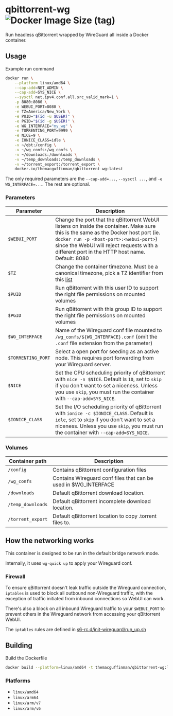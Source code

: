 # qbittorrent-wg ![Docker Image Size (tag)](https://img.shields.io/docker/image-size/themacguffinman/qbittorrent-wg/latest?label=Docker%20Hub&link=https%3A%2F%2Fhub.docker.com%2Fr%2Fthemacguffinman%2Fqbittorrent-wg)

Run headless qBittorrent wrapped by WireGuard all inside a Docker container.

## Usage

Example run command
```bash
docker run \
	--platform linux/amd64 \
	--cap-add=NET_ADMIN \
	--cap-add=SYS_NICE \
	--sysctl net.ipv4.conf.all.src_valid_mark=1 \
	-p 8080:8080 \
	-e WEBUI_PORT=8080 \
	-e TZ=America/New_York \
	-e PUID="$(id -u $USER)" \
	-e PGID="$(id -g $USER)" \
	-e WG_INTERFACE="my_wg" \
	-e TORRENTING_PORT=9999 \
	-e NICE=9 \
	-e IONICE_CLASS=idle \
	-v ~/qbt:/config \
	-v ~/wg_confs:/wg_confs \
	-v ~/downloads:/downloads \
	-v ~/temp_downloads:/temp_downloads \
	-v ~/torrent_export:/torrent_export \
	docker.io/themacguffinman/qbittorrent-wg:latest
```

The only required parameters are the `--cap-add=...`, `--sysctl ...`, and `-e WG_INTERFACE=...`. The rest are optional.

### Parameters

| Parameter          | Description                                                                                                                                                                                                                                                                   |
|--------------------|-------------------------------------------------------------------------------------------------------------------------------------------------------------------------------------------------------------------------------------------------------------------------------|
| `$WEBUI_PORT`      | Change the port that the qBittorrent WebUI listens on inside the container. Make sure this is the same as the Docker host port (ie. `docker run -p <host-port>:<webui-port>`) since the WebUI will reject requests with a different port in the HTTP host name. Default: 8080 |
| `$TZ`              | Change the container timezone. Must be a canonical timezone, pick a TZ identifier from this [list](https://en.wikipedia.org/wiki/List_of_tz_database_time_zones)                                                                                                              |
| `$PUID`            | Run qBittorrent with this user ID to support the right file permissions on mounted volumes                                                                                                                                                                                    |
| `$PGID`            | Run qBittorrent with this group ID to support the right file permissions on mounted volumes                                                                                                                                                                                   |
| `$WG_INTERFACE`    | Name of the Wireguard conf file mounted to `/wg_confs/${WG_INTERFACE}.conf` (omit the `.conf` file extension from the parameter)                                                                                                                                              |
| `$TORRENTING_PORT` | Select a open port for seeding as an active node. This requires port forwarding from your Wireguard server.                                                                                                                                                                   |
| `$NICE`            | Set the CPU scheduling priority of qBittorrent with `nice -n $NICE`. Default is `10`, set to `skip` if you don't want to set a niceness. Unless you use `skip`, you must run the container with `--cap-add=SYS_NICE`.                                                         |
| `$IONICE_CLASS`    | Set the I/O scheduling priority of qBittorrent with `ionice -c $IONICE_CLASS`. Default is `idle`, set to `skip` if you don't want to set a niceness. Unless you use `skip`, you must run the container with `--cap-add=SYS_NICE`.                                             |

### Volumes

| Container path  | Description                                                     |
|-----------------|-----------------------------------------------------------------|
| `/config`         | Contains qBittorrent configuration files                        |
| `/wg_confs`       | Contains Wireguard conf files that can be used in $WG_INTERFACE |
| `/downloads`      | Default qBittorrent download location.                          |
| `/temp_downloads` | Default qBittorrent incomplete download location.               |
| `/torrent_export` | Default qBittorrent location to copy .torrent files to.         |

## How the networking works
This container is designed to be run in the default bridge network mode.

Internally, it uses `wg-quick up` to apply your Wireguard conf.

### Firewall 
To ensure qBittorrent doesn't leak traffic outside the Wireguard connection, `iptables` is used to block all outbound non-Wireguard traffic, with the exception of traffic initiated from inbound connections so WebUI can work.

There's also a block on all inbound Wireguard traffic to your `$WEBUI_PORT` to prevent others in the Wireguard network from accessing your qBittorrent WebUI.

The `iptables` rules are defined in [s6-rc.d/init-wireguard/run_up.sh](s6-rc.d/init-wireguard/run_up.sh)

## Building
Build the Dockerfile
```bash
docker build --platform=linux/amd64 -t themacguffinman/qbittorrent-wg:latest .
```

### Platforms
- `linux/amd64`
- `linux/arm64`
- `linux/arm/v7`
- `linux/arm/v6`
